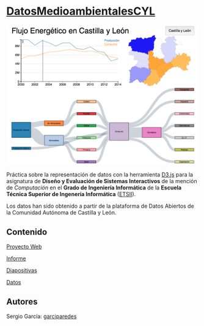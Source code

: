 # [DatosMedioambientalesCYL](https://github.com/garciparedes/DatosMedioambientalesCYL)

![DatosMedioambientalesCYL](design/screenshot.png)


Práctica sobre la representación de datos con la herramienta [D3.js](http://d3js.org) para la asignatura de **Diseño y Evaluación de Sistemas Interactivos** de la mención de _Computación_ en el **Grado de Ingeniería Informática** de la **Escuela Técnica Superior de Ingenería Informática** ([ETSII](inf.uva.es)).

Los datos han sido obtenido a partir de la plataforma de Datos Abiertos de la Comunidad Autónoma de Castilla y León.


## Contenido

[Proyecto Web](web/)

[Informe](latex/report/report.pdf)

[Diapositivas](latex/slides/slides.pdf)

[Datos](http://www.datosabiertos.jcyl.es/web/jcyl/set/es/mediciones/indicadoresambientales/1284227444931)


## Autores

Sergio García: [garciparedes](https://github.com/garciparedes)
